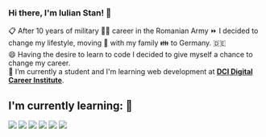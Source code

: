 ### Hi there, I'm Iulian Stan! 👋
:clipboard: After 10 years of military :guardsman: career in the Romanian Army :fast_forward: I decided to change my lifestyle, 
moving :rocket: with my family :family: to Germany. :de:\
 :smile: Having the desire to learn to code I decided to give myself a chance to change my career.\
:seedling: I’m currently a student and I'm learning web development at [**DCI Digital Career Institute**](https://www.digitalcareerinstitute.org).

## I'm currently learning: 📖
![](https://img.shields.io/badge/OS-Linux-informational?style=flat&logo=Linux&logoColor=yellow&color=success) ![](https://img.shields.io/badge/Editor-Visual_Studio_Code-informational?style=flat&logo=Visual-Studio-Code&logoColor=blue&color=success) ![](https://img.shields.io/badge/Code-JavaScript-informational?style=flat&logo=JavaScript&logoColor=white&color=success) ![](https://img.shields.io/badge/markup_language-HTML-informational?style=flat&logo=HTML5&logoColor=red&color=success) ![](https://img.shields.io/badge/style_sheet_language-CSS-informational?style=flat&logo=CSS3&logoColor=blue&color=success) ![](https://img.shields.io/badge/extension_language-SCSS_SASS-informational?style=flat&logo=Sass&logoColor=white&color=success)



<!--
**iulianSta/iulianSta** is a ✨ _special_ ✨ repository because its `README.md` (this file) appears on your GitHub profile.

Here are some ideas to get you started:

- 🔭 I’m currently working on ...
- 🌱 I’m currently learning ...
- 👯 I’m looking to collaborate on ...
- 🤔 I’m looking for help with ...
- 💬 Ask me about ...
- 📫 How to reach me: ...
- 😄 Pronouns: ...
- ⚡ Fun fact: ...
-->
